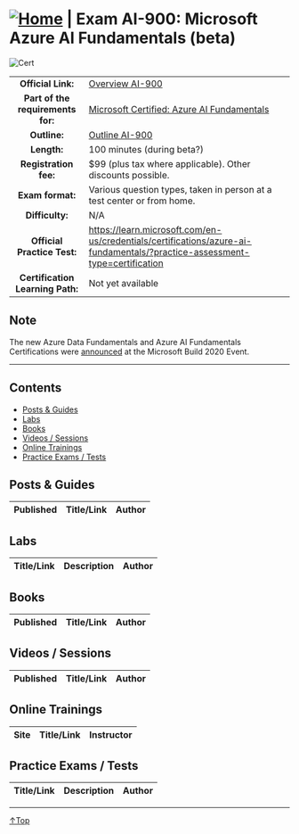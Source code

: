 # [![Home](/img/home.png)](certifications.md "Overview Certifications") | Exam AI-900: Microsoft Azure AI Fundamentals (beta)
![Cert](/img/ai-900.png)

|                                   |                                                                                                                             |
| :-------------------------------: | :-------------------------------------------------------------------------------------------------------------------------- |
|        **Official Link:**         | [Overview AI-900](https://docs.microsoft.com/en-us/learn/certifications/exams/ai-900)                                       |
| **Part of the requirements for:** | [Microsoft Certified: Azure AI Fundamentals](https://docs.microsoft.com/en-us/learn/certifications/azure-ai-fundamentals)   |
|           **Outline:**            | [Outline AI-900](https://query.prod.cms.rt.microsoft.com/cms/api/am/binary/RE4wGpB)                                         |
|            **Length:**            | 100 minutes (during beta?)                                                                                                                   |
|       **Registration fee:**       | $99 (plus tax where applicable). Other discounts possible.                                                                  |
|         **Exam format:**          | Various question types, taken in person at a test center or from home.                                                      |
|          **Difficulty:**           | N/A                                                                                                                         |
|    **Official Practice Test:**    |  https://learn.microsoft.com/en-us/credentials/certifications/azure-ai-fundamentals/?practice-assessment-type=certification                                                            |
| **Certification Learning Path:**  | Not yet available                                                                                                           |

## Note
The new Azure Data Fundamentals and Azure AI Fundamentals Certifications were [announced](https://www.microsoft.com/en-us/learning/community-blog-post.aspx?BlogId=8&Id=375310) at the Microsoft Build 2020 Event.
___

## Contents
- [Posts & Guides](#posts--guides)
- [Labs](#labs)
- [Books](#books)
- [Videos / Sessions](#videos--sessions)
- [Online Trainings](#online-trainings)
- [Practice Exams / Tests](#practice-exams--tests)


## Posts & Guides
| Published | Title/Link                                                                                                                                                                                                              | Author                                             |
| :-------: | :---------------------------------------------------------------------------------------------------------------------------------------------------------------------------------------------------------------------- | :------------------------------------------------- |


## Labs
| Title/Link                                                                         | Description                                                                                  | Author |
| :--------------------------------------------------------------------------------: | :------------------------------------------------------------------------------------------- | :----- |


## Books
| Published | Title/Link  | Author  |
| :-------: | :---------: | :-----: |


## Videos / Sessions
| Published | Title/Link                                                                                                                           | Author         |
| :-------: | :----------------------------------------------------------------------------------------------------------------------------------: | :------------- |


## Online Trainings
|    Site     | Title/Link                                                                                                                                          | Instructor     |
| :---------: | :-------------------------------------------------------------------------------------------------------------------------------------------------- | :------------- |

 
## Practice Exams / Tests
|                                                                        Title/Link    | Description                                                                                                                                     | Author            |
| :----------------------------------------------------------------------------------: | :---------------------------------------------------------------------------------------------------------------------------------------------- | :---------------- |


___
 <a href="#top" title="Back to the top.">↑Top</a>

